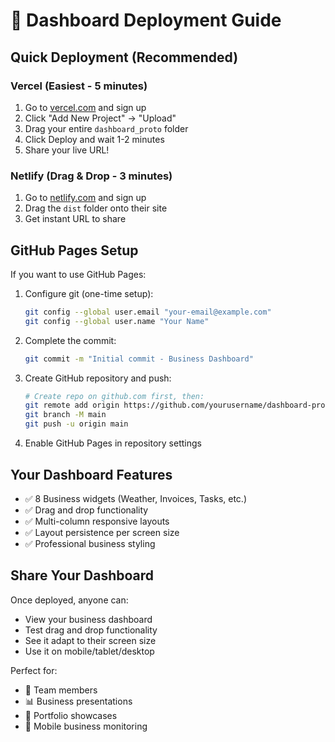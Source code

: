 # 🚀 Dashboard Deployment Guide

## Quick Deployment (Recommended)

### Vercel (Easiest - 5 minutes)
1. Go to [vercel.com](https://vercel.com) and sign up
2. Click "Add New Project" → "Upload"  
3. Drag your entire `dashboard_proto` folder
4. Click Deploy and wait 1-2 minutes
5. Share your live URL!

### Netlify (Drag & Drop - 3 minutes)
1. Go to [netlify.com](https://netlify.com) and sign up
2. Drag the `dist` folder onto their site
3. Get instant URL to share

## GitHub Pages Setup

If you want to use GitHub Pages:

1. Configure git (one-time setup):
   ```bash
   git config --global user.email "your-email@example.com"
   git config --global user.name "Your Name"
   ```

2. Complete the commit:
   ```bash
   git commit -m "Initial commit - Business Dashboard"
   ```

3. Create GitHub repository and push:
   ```bash
   # Create repo on github.com first, then:
   git remote add origin https://github.com/yourusername/dashboard-proto.git
   git branch -M main
   git push -u origin main
   ```

4. Enable GitHub Pages in repository settings

## Your Dashboard Features
- ✅ 8 Business widgets (Weather, Invoices, Tasks, etc.)  
- ✅ Drag and drop functionality
- ✅ Multi-column responsive layouts
- ✅ Layout persistence per screen size
- ✅ Professional business styling

## Share Your Dashboard
Once deployed, anyone can:
- View your business dashboard
- Test drag and drop functionality
- See it adapt to their screen size
- Use it on mobile/tablet/desktop

Perfect for:
- 👥 Team members
- 📊 Business presentations  
- 🎯 Portfolio showcases
- 📱 Mobile business monitoring
